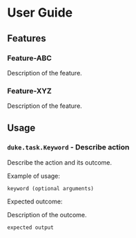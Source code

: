 # User Guide

## Features 

### Feature-ABC

Description of the feature.

### Feature-XYZ

Description of the feature.

## Usage

### `duke.task.Keyword` - Describe action

Describe the action and its outcome.

Example of usage: 

`keyword (optional arguments)`

Expected outcome:

Description of the outcome.

```
expected output
```
